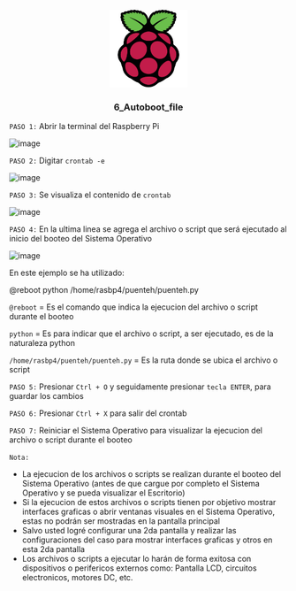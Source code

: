 <a name="readme-top"></a>

<div align="center">

  <img src="../rp4logo.png" alt="logo" width="140"  height="auto" />
  <br/>

  <h3><b>6_Autoboot_file</b></h3>

</div>

`PASO 1:` Abrir la terminal del Raspberry Pi

![image](https://github.com/storres20/tutorial-rp4/assets/81504385/88b35f77-de6d-4fe6-b21e-ca47af352053)

`PASO 2:` Digitar `crontab -e`

![image](https://github.com/storres20/tutorial-rp4/assets/81504385/a87eaf7a-f840-47ed-a4d7-74fde35cde5e)

`PASO 3:` Se visualiza el contenido de `crontab`

![image](https://github.com/storres20/tutorial-rp4/assets/81504385/4b5401a9-fbcb-42e7-87d6-2a8ed7b67361)

`PASO 4:` En la ultima linea se agrega el archivo o script que será ejecutado al inicio del booteo del Sistema Operativo

![image](https://github.com/storres20/tutorial-rp4/assets/81504385/8f0edae6-8f50-4ead-84d0-d3679eff6297)

En este ejemplo se ha utilizado:

@reboot python /home/rasbp4/puenteh/puenteh.py

`@reboot` = Es el comando que indica la ejecucion del archivo o script durante el booteo

`python` = Es para indicar que el archivo o script, a ser ejecutado, es de la naturaleza python

`/home/rasbp4/puenteh/puenteh.py` = Es la ruta donde se ubica el archivo o script

`PASO 5:` Presionar `Ctrl + O` y seguidamente presionar `tecla ENTER`, para guardar los cambios

`PASO 6:` Presionar `Ctrl + X` para salir del crontab

`PASO 7:` Reiniciar el Sistema Operativo para visualizar la ejecucion del archivo o script durante el booteo

`Nota:`

* La ejecucion de los archivos o scripts se realizan durante el booteo del Sistema Operativo (antes de que cargue por completo el Sistema Operativo y se pueda visualizar el Escritorio)
* Si la ejecucion de estos archivos o scripts tienen por objetivo mostrar interfaces graficas o abrir ventanas visuales en el Sistema Operativo, estas no podrán ser mostradas en la pantalla principal
* Salvo usted logré configurar una 2da pantalla y realizar las configuraciones del caso para mostrar interfaces graficas y otros en esta 2da pantalla
* Los archivos o scripts a ejecutar lo harán de forma exitosa con dispositivos o perifericos externos como: Pantalla LCD, circuitos electronicos, motores DC, etc.





